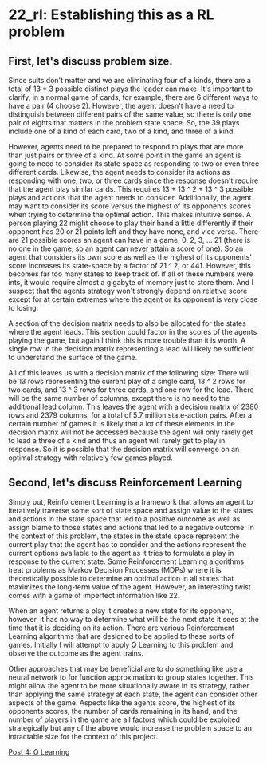 # 22_rl: Establishing this as a RL problem

## First, let's discuss problem size. 

Since suits don't matter and we are eliminating four of a kinds, there are a total of 13 * 3 possible distinct plays the leader can make. It's important to clarify, in a normal game of cards, for example, there are 6 different ways to have a pair (4 choose 2). However, the agent doesn't have a need to distinguish between different pairs of the same value, so there is only one pair of eights that matters in the problem state space. So, the 39 plays include one of a kind of each card, two of a kind, and three of a kind. 

However, agents need to be prepared to respond to plays that are more than just pairs or three of a kind. At some point in the game an agent is going to need to consider its state space as responding to two or even three different cards. Likewise, the agent needs to consider its actions as responding with one, two, or three cards since the response doesn't require that the agent play similar cards. This requires 13 + 13 ^ 2 + 13 ^ 3 possible plays and actions that the agent needs to consider. Additionally, the agent may want to consider its score versus the highest of its opponents scores when trying to determine the optimal action. This makes intuitive sense. A person playing 22 might choose to play their hand a little differently if their opponent has 20 or 21 points left and they have none, and vice versa. There are 21 possible scores an agent can have in a game, 0, 2, 3, ... 21 (there is no one in the game, so an agent can never attain a score of one). So an agent that considers its own score as well as the highest of its opponents' score increases its state-space by a factor of 21 ^ 2, or 441. However, this becomes far too many states to keep track of. If all of these numbers were ints, it would require almost a gigabyte of memory just to store them. And I suspect that the agents strategy won't strongly depend on relative score except for at certain extremes where the agent or its opponent is very close to losing. 

A section of the decision matrix needs to also be allocated for the states where the agent leads. This section could factor in the scores of the agents playing the game, but again I think this is more trouble than it is worth. A single row in the decision matrix representing a lead will likely be sufficient to understand the surface of the game. 

All of this leaves us with a decision matrix of the following size: There will be 13 rows representing the current play of a single card, 13 ^ 2 rows for two cards, and 13 ^ 3 rows for three cards, and one row for the lead. There will be the same number of columns, except there is no need to the additional lead column. This leaves the agent with a decision matrix of 2380 rows and 2379 columns, for a total of 5.7 million state-action pairs. After a certain number of games it is likely that a lot of these elements in the decision matrix will not be accessed because the agent will only rarely get to lead a three of a kind and thus an agent will rarely get to play in response. So it is possible that the decision matrix will converge on an optimal strategy with relatively few games played. 

## Second, let's discuss Reinforcement Learning

Simply put, Reinforcement Learning is a framework that allows an agent to iteratively traverse some sort of state space and assign value to the states and actions in the state space that led to a positive outcome as well as assign blame to those states and actions that led to a negative outcome. In the context of this problem, the states in the state space represent the current play that the agent has to consider and the actions represent the current options available to the agent as it tries to formulate a play in response to the current state. Some Reinforcement Learning algorithms treat problems as Markov Decision Processes (MDPs) where it is theoretically possible to determine an optimal action in all states that maximizes the long-term value of the agent. However, an interesting twist comes with a game of imperfect information like 22. 

When an agent returns a play it creates a new state for its opponent, however, it has no way to determine what will be the next state it sees at the time that it is deciding on its action. There are various Reinforcement Learning algorithms that are designed to be applied to these sorts of games. Initially I will attempt to apply Q Learning to this problem and observe the outcome as the agent trains. 

Other approaches that may be beneficial are to do something like use a neural network to for function approximation to group states together. This might allow the agent to be more situationally aware in its strategy, rather than applying the same strategy at each state, the agent can consider other aspects of the game. Aspects like the agents score, the highest of its opponents scores, the number of cards remaining in its hand, and the number of players in the game are all factors which could be exploited strategically but any of the above would increase the problem space to an intractable size for the context of this project. 

[Post 4: Q Learning](https://github.com/zachsirera/22_rl/blob/main/posts/post_4.ipynb)
